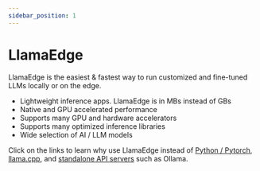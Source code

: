 ```yaml
---
sidebar_position: 1
---
```


# LlamaEdge

LlamaEdge is the easiest & fastest way to run customized and fine-tuned LLMs locally or on the edge.

* Lightweight inference apps. LlamaEdge is in MBs instead of GBs
* Native and GPU accelerated performance
* Supports many GPU and hardware accelerators
* Supports many optimized inference libraries
* Wide selection of AI / LLM models

Click on the links to learn why use LlamaEdge instead of [Python / Pytorch](llamaedge_vs_python), [llama.cpp](llamaedge_vs_llamacpp), and [standalone API servers](llamaedge_vs_ollama) such as Ollama.
